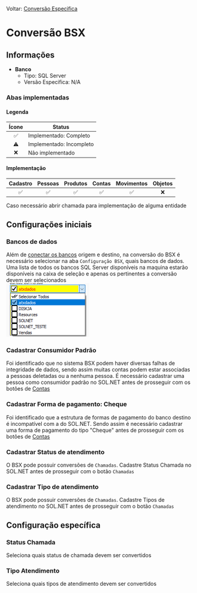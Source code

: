 Voltar: [Conversão Especifica](ConfiguracaoEspecifica.md)
# Conversão BSX  
## Informações  
- **Banco**  
    - Tipo: SQL Server  
    - Versão Especifica: N/A  

### Abas implementadas

#### Legenda

| Ícone | Status                   |
| :-----: | ------------------------ |
| ✅    | Implementado: Completo   |
| ⚠️    | Implementado: Incompleto |
| ❌    | Não implementado         |
  
#### Implementação

| Cadastro | Pessoas | Produtos | Contas | Movimentos | Objetos |
|:--------:|:-------:|:--------:|:------:|:----------:|:-------:|
|    ✅    |   ✅    |    ✅    |   ✅   |     ✅     |   ❌    | 	

Caso necessário abrir chamada para implementação de alguma entidade
  
## Configurações iniciais  
### Bancos de dados  
Além de [conectar os bancos](Conectarbancos.md) origem e destino, na conversão do BSX é necessário selecionar na aba `Configuração BSX`, quais bancos de dados. Uma lista de todos os bancos SQL Server disponíveis na maquina estarão disponíveis na caixa de seleção e apenas os pertinentes a conversão devem ser selecionados  
![BSXBancos.png](./Imagens/BSXBancos.png)  
  
### Cadastrar Consumidor Padrão  
Foi identificado que no sistema BSX podem haver diversas falhas de integridade de dados, sendo assim muitas contas podem estar associadas a pessoas deletadas ou a nenhuma pessoa. É necessário cadastrar uma pessoa como consumidor padrão no SOL.NET antes de prosseguir com os botões de [Contas](./Contas.md)  
  
### Cadastrar Forma de pagamento: Cheque  
Foi identificado que a estrutura de formas de pagamento do banco destino é incompatível com a do SOL.NET. Sendo assim é necessário cadastrar uma forma de pagamento do tipo "Cheque" antes de prosseguir com os botões de [Contas](./Contas.md)  
  
### Cadastrar Status de atendimento  
O BSX pode possuir conversões de `Chamadas`. Cadastre Status Chamada no SOL.NET antes de prosseguir com o botão `Chamadas`  
  
### Cadastrar Tipo de atendimento  
O BSX pode possuir conversões de `Chamadas`. Cadastre Tipos de atendimento no SOL.NET antes de prosseguir com o botão `Chamadas`  
## Configuração específica  
  
### Status Chamada  
Seleciona quais status de chamada devem ser convertidos  
  
### Tipo Atendimento  
Seleciona quais tipos de atendimento devem ser convertidos